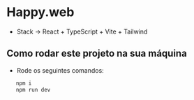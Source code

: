 # Happy.web

* Stack -> React + TypeScript + Vite + Tailwind

## Como rodar este projeto na sua máquina

- Rode os seguintes comandos:

```js
   npm i
   npm run dev
```